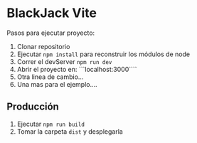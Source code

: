 # BlackJack Vite

Pasos para ejecutar proyecto:

1. Clonar repositorio
2. Ejecutar ```npm install``` para reconstruir los módulos de node
3. Correr el devServer ```npm run dev```
4. Abrir el proyecto en: ```localhost:3000````
5. Otra linea de cambio...
6. Una mas para el ejemplo....

## Producción

1. Ejecutar ```npm run build```
2. Tomar la carpeta ```dist``` y desplegarla